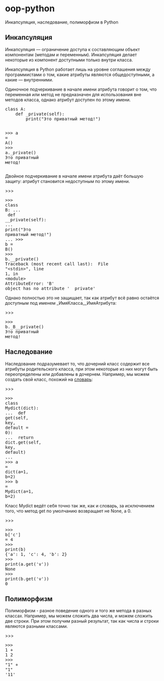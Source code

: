# oop-python
Инкапсуляция, наследование, полиморфизм в Python

<div class="section" id="id2"><h2>Инкапсуляция</h2><p>Инкапсуляция — ограничение доступа к составляющим объект компонентам (методам и переменным). Инкапсуляция делает некоторые из компонент доступными только внутри класса.</p><p>Инкапсуляция в Python работает лишь на уровне соглашения между программистами о том, какие атрибуты являются общедоступными, а какие — внутренними.</p><p>Одиночное подчеркивание в начале имени атрибута говорит о том, что переменная или метод не предназначен для использования вне методов класса, однако атрибут доступен по этому имени.</p><pre class="code python3"><span class="k">class</span> <span class="nc">A</span><span class="p">:</span>
    <span class="k">def</span> <span class="nf">_private</span><span class="p">(</span><span class="bp">self</span><span class="p">):</span>
        <span class="nb">print</span><span class="p">(</span><span class="s2">"Это приватный метод!"</span><span class="p">)</span>

<span class="o">&gt;&gt;&gt;</span> <span class="n">a</span> <span class="o">=</span> <span class="n">A</span><span class="p">()</span>
<span class="o">&gt;&gt;&gt;</span> <span class="n">a</span><span class="o">.</span><span class="n">_private</span><span class="p">()</span>
<span class="n">Это</span> <span class="n">приватный</span> <span class="n">метод</span><span class="err">!</span></pre><p>Двойное подчеркивание в начале имени атрибута даёт большую защиту: атрибут становится недоступным по этому имени.</p><div class="highlight-python3" style="position: relative;"><div class="highlight"><span class="copybutton" title="Убрать приглашения и вывод программы">&gt;&gt;&gt;</span><pre class="code pycon literal-block"><span class="k"></span><span class="gp">&gt;&gt;&gt; </span><span class="k">class</span> <span class="nc">B</span><span class="p">:</span>
<span class="gp">... </span>    <span class="k">def</span> <span class="nf">__private</span><span class="p">(</span><span class="bp">self</span><span class="p">):</span>
<span class="gp">... </span>        <span class="nb">print</span><span class="p">(</span><span class="s2">"Это приватный метод!"</span><span class="p">)</span>
<span class="gp">...</span>
<span class="gp">&gt;&gt;&gt; </span><span class="n">b</span> <span class="o">=</span> <span class="n">B</span><span class="p">()</span>
<span class="gp">&gt;&gt;&gt; </span><span class="n">b</span><span class="o">.</span><span class="n">__private</span><span class="p">()</span>
<span class="gt">Traceback (most recent call last):
</span><span>  File </span><span class="nb">"&lt;stdin&gt;"</span><span>, line </span><span class="m">1</span><span>, in </span><span class="n">&lt;module&gt;</span>
<span class="gr">AttributeError</span><span>: </span><span class="n">'B' object has no attribute '__private'</span></pre></div></div><p>Однако полностью это не защищает, так как атрибут всё равно остаётся доступным под именем _ИмяКласса__ИмяАтрибута:</p><div class="highlight-python3" style="position: relative;"><div class="highlight"><span class="copybutton" title="Убрать приглашения и вывод программы">&gt;&gt;&gt;</span><pre class="code pycon literal-block"><span class="n"></span><span class="gp">&gt;&gt;&gt; </span><span class="n">b</span><span class="o">.</span><span class="n">_B__private</span><span class="p">()</span>
<span class="go">Это приватный метод!</span></pre></div></div></div><div class="section" id="id3"><h2>Наследование</h2><p>Наследование подразумевает то, что дочерний класс содержит все атрибуты родительского класса, при этом некоторые из них могут быть переопределены или добавлены в дочернем. Например, мы можем создать свой класс, похожий на <a href="https://pythonworld.ru/tipy-dannyx-v-python/slovari-dict-funkcii-i-metody-slovarej.html" target="_blank">словарь</a>:</p><div class="highlight-python3" style="position: relative;"><div class="highlight"><span class="copybutton" title="Убрать приглашения и вывод программы" style="text-decoration: none;">&gt;&gt;&gt;</span><pre class="code pycon literal-block"><span class="k"></span><span class="gp" style="">&gt;&gt;&gt; </span><span class="k">class</span> <span class="nc">Mydict</span><span class="p">(</span><span class="nb">dict</span><span class="p">):</span>
<span class="gp" style="">... </span>    <span class="k">def</span> <span class="nf">get</span><span class="p">(</span><span class="bp">self</span><span class="p">,</span> <span class="n">key</span><span class="p">,</span> <span class="n">default</span> <span class="o">=</span> <span class="mi">0</span><span class="p">):</span>
<span class="gp" style="">... </span>        <span class="k">return</span> <span class="nb">dict</span><span class="o">.</span><span class="n">get</span><span class="p">(</span><span class="bp">self</span><span class="p">,</span> <span class="n">key</span><span class="p">,</span> <span class="n">default</span><span class="p">)</span>
<span class="gp" style="">...</span>
<span class="gp" style="">&gt;&gt;&gt; </span><span class="n">a</span> <span class="o">=</span> <span class="nb">dict</span><span class="p">(</span><span class="n">a</span><span class="o">=</span><span class="mi">1</span><span class="p">,</span> <span class="n">b</span><span class="o">=</span><span class="mi">2</span><span class="p">)</span>
<span class="gp" style="">&gt;&gt;&gt; </span><span class="n">b</span> <span class="o">=</span> <span class="n">Mydict</span><span class="p">(</span><span class="n">a</span><span class="o">=</span><span class="mi">1</span><span class="p">,</span> <span class="n">b</span><span class="o">=</span><span class="mi">2</span><span class="p">)</span></pre></div></div><p>Класс Mydict ведёт себя точно так же, как и словарь, за исключением того, что метод get по умолчанию возвращает не None, а 0.</p><div class="highlight-python3" style="position: relative;"><div class="highlight"><span class="copybutton" title="Убрать приглашения и вывод программы">&gt;&gt;&gt;</span><pre class="code pycon literal-block"><span class="n"></span><span class="gp">&gt;&gt;&gt; </span><span class="n">b</span><span class="p">[</span><span class="s1">'c'</span><span class="p">]</span> <span class="o">=</span> <span class="mi">4</span>
<span class="gp">&gt;&gt;&gt; </span><span class="nb">print</span><span class="p">(</span><span class="n">b</span><span class="p">)</span>
<span class="go">{'a': 1, 'c': 4, 'b': 2}
</span><span class="nb"></span><span class="gp">&gt;&gt;&gt; </span><span class="nb">print</span><span class="p">(</span><span class="n">a</span><span class="o">.</span><span class="n">get</span><span class="p">(</span><span class="s1">'v'</span><span class="p">))</span>
<span class="go">None
</span><span class="nb"></span><span class="gp">&gt;&gt;&gt; </span><span class="nb">print</span><span class="p">(</span><span class="n">b</span><span class="o">.</span><span class="n">get</span><span class="p">(</span><span class="s1">'v'</span><span class="p">))</span>
<span class="go">0</span></pre></div></div></div><div class="section" id="id4"><h2>Полиморфизм</h2><p>Полиморфизм - разное поведение одного и того же метода в разных классах. Например, мы можем сложить два числа, и можем сложить две строки. При этом получим разный результат, так как числа и строки являются разными классами.</p><div class="highlight-python3" style="position: relative;"><div class="highlight"><span class="copybutton" title="Убрать приглашения и вывод программы">&gt;&gt;&gt;</span><pre class="code pycon literal-block"><span class="mi"></span><span class="gp">&gt;&gt;&gt; </span><span class="mi">1</span> <span class="o">+</span> <span class="mi">1</span>
<span class="go">2
</span><span class="s2"></span><span class="gp">&gt;&gt;&gt; </span><span class="s2">"1"</span> <span class="o">+</span> <span class="s2">"1"</span>
<span class="go">'11'</span></pre></div></div></div></div>
